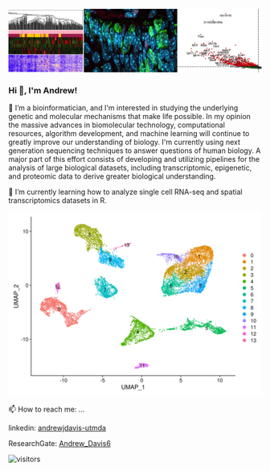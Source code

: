 
![science](https://github.com/10adavis/10adavis/blob/master/banner.jpeg)

### Hi 👋, I'm Andrew! 
🔭 I’m a bioinformatician, and I'm interested in studying the underlying genetic and molecular mechanisms that make life possible. In my opinion the massive advances in biomolecular technology, computational resources, algorithm development, and machine learning will continue to greatly improve our understanding of biology. I'm currently using next generation sequencing techniques to answer questions of human biology. A major part of this effort consists of developing and utilizing pipelines for the analysis of large biological datasets, including transcriptomic, epigenetic, and proteomic data to derive greater biological understanding. 

🌱 I’m currently learning how to analyze single cell RNA-seq and spatial transcriptomics datasets in R.

![single cell](https://github.com/10adavis/10adavis/blob/master/UMAP-AD-clusters.jpeg)


📫 How to reach me: ...

linkedin: [andrewjdavis-utmda](https://www.linkedin.com/in/andrewjdavis-utmda/) 

ResearchGate: [Andrew_Davis6](https://www.researchgate.net/profile/Andrew_Davis6)

![visitors](https://visitor-badge.glitch.me/badge?page_id=10adavis.10adavis)

<!--
**10adavis/10adavis** is a ✨ _special_ ✨ repository because its `README.md` (this file) appears on your GitHub profile.

Here are some ideas to get you started:

- 🔭 I’m currently working on ...
- 🌱 I’m currently learning ...
- 👯 I’m looking to collaborate on ...
- 🤔 I’m looking for help with ...
- 💬 Ask me about ...
- 📫 How to reach me: ...
- 😄 Pronouns: ...
- ⚡ Fun fact: ...
-->
